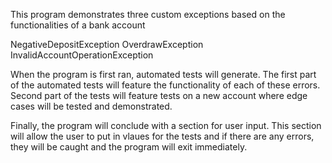 This program demonstrates three custom exceptions based on the functionalities of a bank account 

NegativeDepositException
OverdrawException
InvalidAccountOperationException

When the program is first ran, automated tests will generate. 
The first part of the automated tests will feature the functionality of each of these errors. 
Second part of the tests will feature tests on a new account where edge cases will be tested and demonstrated. 

Finally, the program will conclude with a section for user input. 
This section will allow the user to put in vlaues for the tests and if there are any errors, they will be caught and the program will exit immediately. 
